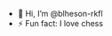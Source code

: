- 👋 Hi, I’m @blheson-rkfl
- ⚡ Fun fact: I love chess

<!---
blheson-rkfl/blheson-rkfl is a ✨ special ✨ repository because its `README.md` (this file) appears on your GitHub profile.
You can click the Preview link to take a look at your changes.
--->
